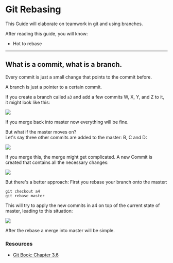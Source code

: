 Git Rebasing
=============

This Guide will elaborate on teamwork in git 
and using branches.

After reading this guide, you will know:

* Hot to rebase

----------------------------------------------------------------

What is a commit, what is a branch.
---------

Every commit is just a small change that
points to the commit before.

A branch is just a pointer to a certain commit.

If you create a branch called `a3` and add
a few commits W, X, Y, and Z to it, it might look like this:

![](images/git_branch.svg)

If you merge back into master now everything will be fine.

But what if the master moves on?  
Let's say three other commits are added to the master: B, C and D:


![](images/git_branches.svg)

If you merge this, the merge might get complicated.
A new Commit is created that contains all the necessary changes:

![](images/git_merge.svg)


But there's a better approach: First you rebase your branch onto the master:


```
git checkout a4
git rebase master
```

This will try to apply the new commits in a4 on top
of the current state of master, leading to this situation:

![](images/git_rebase.svg)

After the rebase a merge into master will be simple.

### Resources 

* [Git Book: Chapter 3.6](https://git-scm.com/book/en/v2/Git-Branching-Rebasing)
